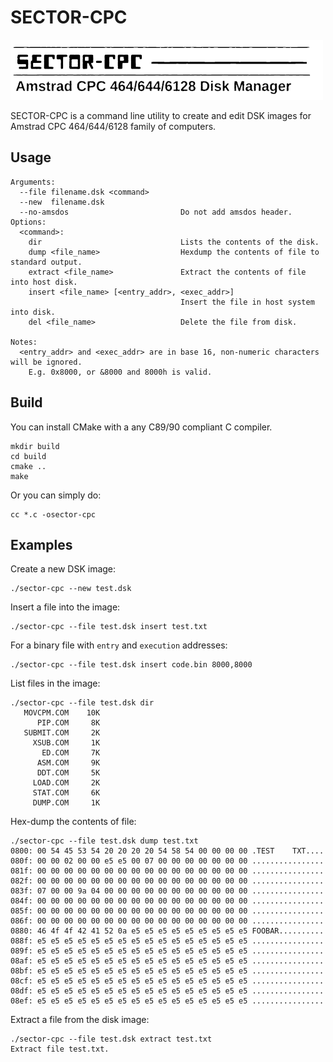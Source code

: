 # SECTOR-CPC

![](face.png)

SECTOR-CPC is a command line utility to create and edit DSK images for Amstrad CPC 464/644/6128 family of computers.


## Usage

```
Arguments:
  --file filename.dsk <command>
  --new  filename.dsk
  --no-amsdos                         Do not add amsdos header.
Options:
  <command>:
    dir                               Lists the contents of the disk.
    dump <file_name>                  Hexdump the contents of file to standard output.
    extract <file_name>               Extract the contents of file into host disk.
    insert <file_name> [<entry_addr>, <exec_addr>]
                                      Insert the file in host system into disk.
    del <file_name>                   Delete the file from disk.

Notes:
  <entry_addr> and <exec_addr> are in base 16, non-numeric characters will be ignored.
    E.g. 0x8000, or &8000 and 8000h is valid.

```

## Build

You can install CMake with a any C89/90 compliant C compiler.

```
mkdir build
cd build
cmake ..
make
```

Or you can simply do:

```
cc *.c -osector-cpc
```

## Examples

Create a new DSK image:

```
./sector-cpc --new test.dsk
```

Insert a file into the image:

```
./sector-cpc --file test.dsk insert test.txt
```

For a binary file with `entry` and `execution` addresses:

```
./sector-cpc --file test.dsk insert code.bin 8000,8000
```

List files in the image:

```
./sector-cpc --file test.dsk dir
   MOVCPM.COM	 10K
      PIP.COM	  8K
   SUBMIT.COM	  2K
     XSUB.COM	  1K
       ED.COM	  7K
      ASM.COM	  9K
      DDT.COM	  5K
     LOAD.COM	  2K
     STAT.COM	  6K
     DUMP.COM	  1K
```

Hex-dump the contents of file:

```
./sector-cpc --file test.dsk dump test.txt
0800: 00 54 45 53 54 20 20 20 20 54 58 54 00 00 00 00 .TEST    TXT....
080f: 00 00 02 00 00 e5 e5 00 07 00 00 00 00 00 00 00 ................
081f: 00 00 00 00 00 00 00 00 00 00 00 00 00 00 00 00 ................
082f: 00 00 00 00 00 00 00 00 00 00 00 00 00 00 00 00 ................
083f: 07 00 00 9a 04 00 00 00 00 00 00 00 00 00 00 00 ................
084f: 00 00 00 00 00 00 00 00 00 00 00 00 00 00 00 00 ................
085f: 00 00 00 00 00 00 00 00 00 00 00 00 00 00 00 00 ................
086f: 00 00 00 00 00 00 00 00 00 00 00 00 00 00 00 00 ................
0880: 46 4f 4f 42 41 52 0a e5 e5 e5 e5 e5 e5 e5 e5 e5 FOOBAR..........
088f: e5 e5 e5 e5 e5 e5 e5 e5 e5 e5 e5 e5 e5 e5 e5 e5 ................
089f: e5 e5 e5 e5 e5 e5 e5 e5 e5 e5 e5 e5 e5 e5 e5 e5 ................
08af: e5 e5 e5 e5 e5 e5 e5 e5 e5 e5 e5 e5 e5 e5 e5 e5 ................
08bf: e5 e5 e5 e5 e5 e5 e5 e5 e5 e5 e5 e5 e5 e5 e5 e5 ................
08cf: e5 e5 e5 e5 e5 e5 e5 e5 e5 e5 e5 e5 e5 e5 e5 e5 ................
08df: e5 e5 e5 e5 e5 e5 e5 e5 e5 e5 e5 e5 e5 e5 e5 e5 ................
08ef: e5 e5 e5 e5 e5 e5 e5 e5 e5 e5 e5 e5 e5 e5 e5 e5 ................
```

Extract a file from the disk image:

```
./sector-cpc --file test.dsk extract test.txt
Extract file test.txt.
```
